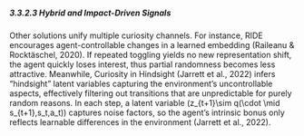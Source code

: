 ##### 3.3.2.3 Hybrid and Impact-Driven Signals

Other solutions unify multiple curiosity channels. For instance, RIDE encourages agent-controllable changes in a learned embedding (Raileanu & Rocktäschel, 2020). If repeated toggling yields no new representation shift, the agent quickly loses interest, thus partial randomness becomes less attractive. Meanwhile, Curiosity in Hindsight (Jarrett et al., 2022) infers “hindsight” latent variables capturing the environment’s uncontrollable aspects, effectively filtering out transitions that are unpredictable for purely random reasons. In each step, a latent variable \(z_{t+1}\sim q(\cdot \mid s_{t+1},s_t,a_t)\) captures noise factors, so the agent’s intrinsic bonus only reflects learnable differences in the environment (Jarrett et al., 2022).
